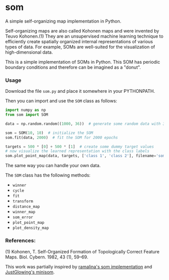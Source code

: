 # som
A simple self-organizing map implementation in Python.

Self-organizing maps are also called Kohonen maps and were invented by Teuvo Kohonen.(1) They are an unsupervised machine 
learning technique to efficiently create spatially organized internal representations of various types of data. For 
example, SOMs are well-suited for the visualization of high-dimensional data. 

This is a simple implementation of SOMs in Python. This SOM has periodic boundary conditions and therefore can be
imagined as a "donut".

### Usage
Download the file `som.py` and place it somewhere in your PYTHONPATH.

Then you can import and use the `SOM` class as follows: 

``` python
import numpy as np
from som import SOM

data = np.random.random((1000, 36))  # generate some random data with 36 features

som = SOM(10, 10)  # initialize the SOM
som.fit(data, 2000)  # fit the SOM for 2000 epochs

targets = 500 * [0] + 500 * [1]  # create some dummy target values
# now visualize the learned representation with the class labels
som.plot_point_map(data, targets, ['class 1', 'class 2'], filename='som.png')
```
The same way you can handle your own data.

The `SOM` class has the following methods:
- `winner`
- `cycle`
- `fit`
- `transform`
- `distance_map`
- `winner_map`
- `som_error`
- `plot_point_map`
- `plot_density_map`


### References:
(1) Kohonen, T. Self-Organized Formation of Topologically Correct Feature Maps. Biol. Cybern. 1982, 43 (1), 59–69.

This work was partially inspired by [ramalina's som implementation](https://github.com/ramarlina/som "ramarlina's som github repo") and [JustGlowing's minisom](https://github.com/JustGlowing/minisom "JustGlowing's minisom github repo").
